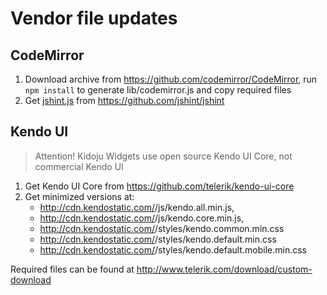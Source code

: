 # Vendor file updates

## CodeMirror

1. Download archive from https://github.com/codemirror/CodeMirror, run ```npm install``` to generate lib/codemirror.js and copy required files
2. Get [jshint.js](https://raw.githubusercontent.com/jshint/jshint/master/dist/jshint.js) from https://github.com/jshint/jshint

## Kendo UI

> Attention! Kidoju Widgets use open source Kendo UI Core, not commercial Kendo UI

1. Get Kendo UI Core from https://github.com/telerik/kendo-ui-core
2. Get minimized versions at:
    - http://cdn.kendostatic.com/<version>/js/kendo.all.min.js,
    - http://cdn.kendostatic.com/<version>/js/kendo.core.min.js,
    - http://cdn.kendostatic.com/<version>/styles/kendo.common.min.css
    - http://cdn.kendostatic.com/<version>/styles/kendo.default.min.css
    - http://cdn.kendostatic.com/<version>/styles/kendo.default.mobile.min.css

Required files can be found at http://www.telerik.com/download/custom-download
